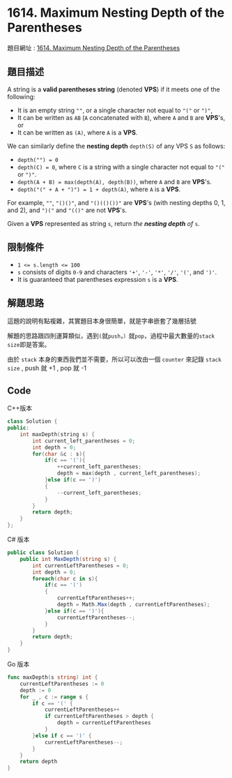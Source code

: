 # 1614. Maximum Nesting Depth of the Parentheses

題目網址 : [1614. Maximum Nesting Depth of the Parentheses](https://leetcode.com/problems/maximum-nesting-depth-of-the-parentheses/)

## 題目描述

A string is a **valid parentheses string** (denoted **VPS**) if it meets one of the following:

- It is an empty string `""`, or a single character not equal to `"("` or `")"`,
- It can be written as `AB` (`A` concatenated with `B`), where `A` and `B` are **VPS**'s, or
- It can be written as `(A)`, where `A` is a **VPS**.

We can similarly define the **nesting depth** `depth(S)` of any VPS `S` as follows:

- `depth("") = 0`
- `depth(C) = 0`, where `C` is a string with a single character not equal to `"("` or `")"`.
- `depth(A + B) = max(depth(A), depth(B))`, where `A` and `B` are **VPS**'s.
- `depth("(" + A + ")") = 1 + depth(A)`, where `A` is a **VPS**.

For example, `""`, `"()()"`, and `"()(()())"` are **VPS**'s (with nesting depths 0, 1, and 2), and `")("` and `"(()"` are not **VPS**'s.

Given a **VPS** represented as string `s`, return _the **nesting depth** of_ `s`.

## 限制條件

- `1 <= s.length <= 100`
- `s` consists of digits `0-9` and characters `'+'`, `'-'`, `'*'`, `'/'`, `'('`, and `')'`.
- It is guaranteed that parentheses expression `s` is a **VPS**.

## 解題思路

這題的說明有點複雜，其實題目本身很簡單，就是字串嵌套了幾層括號

解題的思路跟四則運算類似，遇到`(`就`push`，`）`就`pop`，過程中最大數量的`stack size`即是答案。

由於 `stack` 本身的東西我們並不需要，所以可以改由一個 `counter` 來記錄 `stack size` , push 就 +1 , pop 就 -1

## Code

C++版本

```C++
class Solution {
public:
    int maxDepth(string s) {
        int current_left_parentheses = 0;
        int depth = 0;
        for(char &c : s){
            if(c == '('){
                ++current_left_parentheses;
                depth = max(depth , current_left_parentheses);
            }else if(c == ')')
            {
                --current_left_parentheses;
            }
        }
        return depth;
    }
};
```

C# 版本

```C#
public class Solution {
    public int MaxDepth(string s) {
        int currentLeftParentheses = 0;
        int depth = 0;
        foreach(char c in s){
            if(c == '(')
            {
                currentLeftParentheses++;
                depth = Math.Max(depth , currentLeftParentheses);
            }else if(c == ')'){
                currentLeftParentheses--;
            }
        }
        return depth;
    }
}
```

Go 版本

```go
func maxDepth(s string) int {
    currentLeftParentheses := 0
    depth := 0
    for _ , c := range s {
        if c == '(' {
            currentLeftParentheses++
            if currentLeftParentheses > depth {
                depth = currentLeftParentheses
            }
        }else if c == ')' {
            currentLeftParentheses--;
        }
    }
    return depth
}
```
